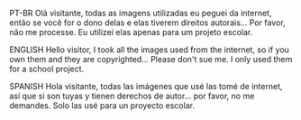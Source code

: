 PT-BR
Olá visitante, todas as imagens utilizadas eu peguei da internet, então se você for o dono delas e elas tiverem direitos autorais... Por favor, não me processe. Eu utilizei elas apenas
para um projeto escolar.

ENGLISH
Hello visitor, I took all the images used from the internet, so if you own them and they are copyrighted... Please don't sue me. I only used them for a school project.

SPANISH
Hola visitante, todas las imágenes que usé las tomé de internet, así que si son tuyas y tienen derechos de autor... por favor, no me demandes. Solo las usé para un proyecto escolar.
